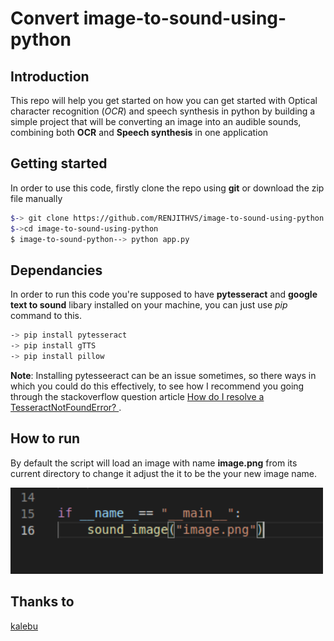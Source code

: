 # Convert image-to-sound-using-python

Introduction
--------
This repo will help you get started on how you can get started with Optical character recognition (*OCR*) and speech synthesis in python by building a simple project that will be converting an image into an audible sounds, combining both **OCR** and **Speech synthesis** in one application



Getting started 
-----------------
In order to use this code, firstly clone the repo using **git** or download the zip file manually

```bash
$-> git clone https://github.com/RENJITHVS/image-to-sound-using-python
$->cd image-to-sound-using-python
$ image-to-sound-python--> python app.py
```

Dependancies 
-------------
In order to run this code you're supposed to have **pytesseract** and **google text to sound** libary installed
on your machine, you can just use *pip* command to this.

```bash
-> pip install pytesseract
-> pip install gTTS
-> pip install pillow
```

**Note**: Installing pytesseeract can be an issue sometimes, so there ways in which you could do this effectively, to see how I recommend you going through the stackoverflow question  article [How do I resolve a TesseractNotFoundError? ](https://stackoverflow.com/questions/50655738/how-do-i-resolve-a-tesseractnotfounderror)
.


How to run 
------------
By default the script will load an image with name **image.png** from its current directory
to change it adjust the it to be the your new image name.

<img src="sample.png" alt="sample" width="500"/>

Thanks to
-------------
[kalebu](https://github.com/Kalebu)


